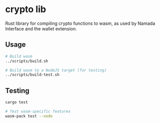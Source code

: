 # crypto lib

Rust library for compiling crypto functions to wasm, as used by Namada Interface and the wallet extension.

## Usage

```bash
# Build wasm
../scripts/build.sh

# Build wasm to a NodeJS target (for testing)
../scripts/build-test.sh
```

## Testing

```bash
cargo test

# Test wasm-specific features
wasm-pack test --node
```

